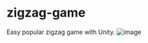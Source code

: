 # zigzag-game
Easy popular zigzag game with Unity.
![image](https://github.com/ahmetturankarakus/zigzag-game/assets/123083556/469ddf80-df7b-45d8-aad7-8ec1cd233264)
